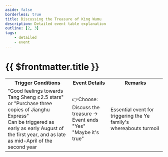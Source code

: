 ```yaml
---
aside: false
borderless: true
title: Discussing the Treasure of King Wumu
description: Detailed event table explanation
outline: [2, 3]
tags:
    - detailed
    - event
---
```


# {{ $frontmatter.title }}

<Table class="timeline-table">
    <tr class="timeline-header">
        <th>Trigger Conditions</th>
        <th>Event Details</th>
        <th>Remarks</th>
    </tr>
	<tr>
		<td>
			"Good feelings towards Tang Sheng ≥2.5 stars" or "Purchase three copies of Jianghu Express" <br>
			Can be triggered as early as early August of the first year, and as late as mid-April of the second year <br>
		</td>
		<td>
			<span title="Tang Sheng +2">👉Choose: Discuss the treasure → Event ends</span> <br>
			<span title="Disposition -1, Tang Sheng +1">"Yes" </span> <br>
			<span title="Disposition +1">"Maybe it's true" </span> <br>
		</td>
		<td>
			Essential event for triggering the Ye family's whereabouts turmoil <br>
		</td>
	</tr>
</table>